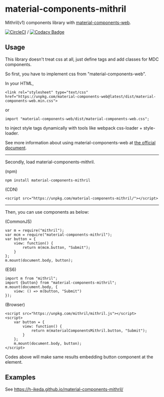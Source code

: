 # material-components-mithril
Mithril(v1) components library with [material-components-web](https://github.com/material-components/material-components-web).

[![CircleCI](https://circleci.com/gh/h-ikeda/material-components-mithril.svg?style=svg)](https://circleci.com/gh/h-ikeda/material-components-mithril) / [![Codacy Badge](https://api.codacy.com/project/badge/Grade/424c4d2355fa409dba209b63c1102c38)](https://www.codacy.com/app/h-ikeda/material-components-mithril?utm_source=github.com&amp;utm_medium=referral&amp;utm_content=h-ikeda/material-components-mithril&amp;utm_campaign=Badge_Grade)
## Usage
This library doesn't treat css at all, just define tags and add classes for MDC components.

So first, you have to implement css from "material-components-web".

In your HTML,
```
<link rel="stylesheet" type="text/css" href="https://unpkg.com/material-components-web@latest/dist/material-components-web.min.css">
```
or
```
import "material-components-web/dist/material-components-web.css";
```
to inject style tags dynamically with tools like webpack css-loader + style-loader.

See more information about using material-components-web at [the official document](https://github.com/material-components/material-components-web/blob/master/docs/getting-started.md).

---
Secondly, load material-components-mithril.

(npm)
```
npm install material-components-mithril
```
(CDN)
```
<script src="https://unpkg.com/material-components-mithril/"></script>
```

---
Then, you can use components as below:

(CommonJS)
```
var m = require("mithril");
var mcm = require("material-components-mithril");
var button = {
    view: function() {
        return m(mcm.button, "Submit");
    }
};
m.mount(document.body, button);
```

(ES6)
```
import m from "mithril";
import {button} from "material-components-mithril";
m.mount(document.body, {
    view: () => m(button, "Submit")
});
```

(Browser)
```
<script src="https://unpkg.com/mithril/mithril.js"></script>
<script>
    var button = {
        view: function() {
            return m(materialComponentsMithril.button, "Submit");
        }
    };
    m.mount(document.body, button);
</script>
```

Codes above will make same results embedding button component at the <body> element.

## Examples
See https://h-ikeda.github.io/material-components-mithril/
